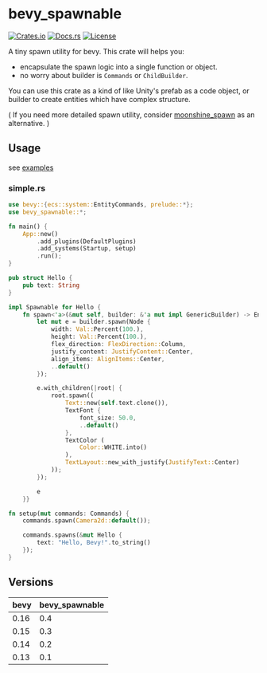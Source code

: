 # bevy_spawnable

[![Crates.io](https://img.shields.io/crates/v/bevy_spawnable)](https://crates.io/crates/bevy_spawnable)
[![Docs.rs](https://docs.rs/bevy_spawnable/badge.svg)](https://docs.rs/bevy_spawnable)
[![License](https://img.shields.io/crates/l/bevy_spawnable)](LICENSE)

A tiny spawn utility for bevy. This crate will helps you:

- encapsulate the spawn logic into a single function or object.
- no worry about builder is `Commands` or `ChildBuilder`.

You can use this crate as a kind of like Unity's prefab as a code object, or builder to create entities which have complex structure.

( If you need more detailed spawn utility, consider [moonshine_spawn](https://github.com/Zeenobit/moonshine_spawn) as an alternative. )

## Usage

see [examples](examples)

### simple.rs

```rust
use bevy::{ecs::system::EntityCommands, prelude::*};
use bevy_spawnable::*;

fn main() {
    App::new()
        .add_plugins(DefaultPlugins)
        .add_systems(Startup, setup)
        .run();
}

pub struct Hello {
    pub text: String
}

impl Spawnable for Hello {
    fn spawn<'a>(&mut self, builder: &'a mut impl GenericBuilder) -> EntityCommands<'a> {
        let mut e = builder.spawn(Node {
            width: Val::Percent(100.),
            height: Val::Percent(100.),
            flex_direction: FlexDirection::Column,
            justify_content: JustifyContent::Center,
            align_items: AlignItems::Center,
            ..default()
        });

        e.with_children(|root| {
            root.spawn((
                Text::new(self.text.clone()),
                TextFont {
                    font_size: 50.0,
                    ..default()
                },
                TextColor (
                    Color::WHITE.into()
                ),
                TextLayout::new_with_justify(JustifyText::Center)
            ));
        });

        e
    }}

fn setup(mut commands: Commands) {
    commands.spawn(Camera2d::default());

    commands.spawns(&mut Hello {
        text: "Hello, Bevy!".to_string()
    });
}
```

## Versions

| bevy | bevy_spawnable      |
|------|---------------------|
| 0.16 | 0.4                 |
| 0.15 | 0.3                 |
| 0.14 | 0.2                 |
| 0.13 | 0.1                 |

